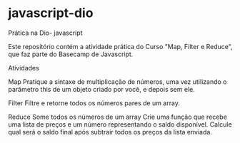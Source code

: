 # javascript-dio
Prática na Dio- javascript

Este repositório contém a atividade prática do Curso "Map, Filter e Reduce", que faz parte do Basecamp de Javascript.

Atividades

Map
Pratique a sintaxe de multiplicação de números, uma vez utilizando o parâmetro this de um objeto criado por você, e depois sem ele.

Filter
Filtre e retorne todos os números pares de um array.

Reduce
Some todos os números de um array
Crie uma função que recebe uma lista de preços e um número representando o saldo disponível. Calcule qual será o saldo final após subtrair todos os preços da lista enviada.
